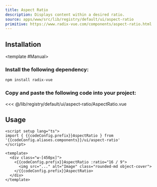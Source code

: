 ```yaml
---
title: Aspect Ratio
description: Displays content within a desired ratio.
source: apps/www/src/lib/registry/default/ui/aspect-ratio 
primitive: https://www.radix-vue.com/components/aspect-ratio.html
---
```


<script setup>
import { useConfigStore } from '@/stores/config'

const { codeConfig } = useConfigStore()
</script>


<ComponentPreview name="AspectRatioDemo" />

## Installation

<TabPreview name="CLI">
<template #CLI>

```bash
npx shadcn-vue@latest add aspect-ratio
```
</template>

<template #Manual>

<Steps>

### Install the following dependency:

```bash
npm install radix-vue
```

### Copy and paste the following code into your project:

<<< @/lib/registry/default/ui/aspect-ratio/AspectRatio.vue

</Steps>

</template>
</TabPreview>

## Usage

```vue-vue
<script setup lang="ts">
import { {{codeConfig.prefix}}AspectRatio } from '{{codeConfig.aliases.components}}/ui/aspect-ratio'
</script>

<template>
  <div class="w-[450px]">
    <{{codeConfig.prefix}}AspectRatio :ratio="16 / 9">
      <img src="..." alt="Image" class="rounded-md object-cover">
    </{{codeConfig.prefix}}AspectRatio>
  </div>
</template>
```
